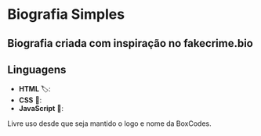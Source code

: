 # Biografia Simples
## Biografia criada com inspiração no fakecrime.bio

## Linguagens

- **HTML** 🏷️:
- **CSS** 🎨:
- **JavaScript** 📜:

Livre uso desde que seja mantido o logo e nome da BoxCodes.
